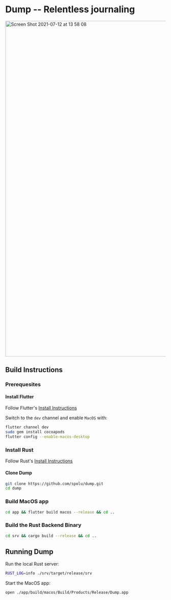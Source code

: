 # Dump -- Relentless journaling

<img width="1050" alt="Screen Shot 2021-07-12 at 13 58 08" src="https://user-images.githubusercontent.com/15067/125283961-3488cc00-e319-11eb-9df0-b015785005d7.png">

## Build Instructions

### Prerequesites

#### Install Flutter

Follow Flutter's [Install Instructions](https://flutter.dev/docs/get-started/install)

Switch to the `dev` channel and enable `MacOS` with:

```bash
flutter channel dev
sudo gem install cocoapods
flutter config --enable-macos-desktop
```

### Install Rust

Follow Rust's [Install Instructions](https://www.rust-lang.org/tools/install)

#### Clone Dump

```bash
git clone https://github.com/spolu/dump.git
cd dump
```

### Build MacOS app

```bash
cd app && flutter build macos --release && cd ..
```

### Build the Rust Backend Binary

```bash
cd srv && cargo build --release && cd ..
```

## Running Dump

Run the local Rust server:

```bash
RUST_LOG=info ./srv/target/release/srv
```

Start the MacOS app:

```bash
open ./app/build/macos/Build/Products/Release/Dump.app
```

